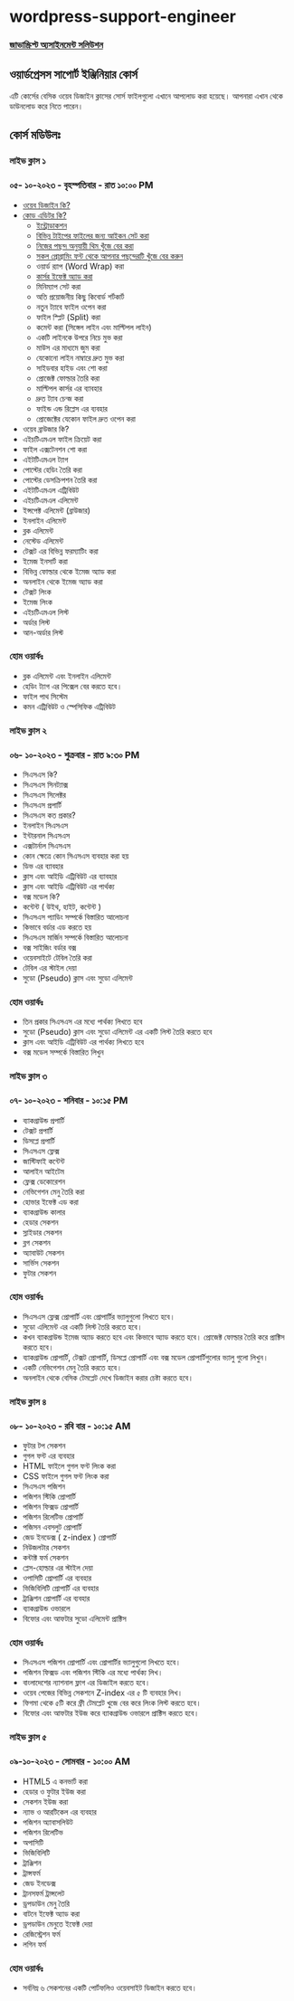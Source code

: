 # wordpress-support-engineer

### [জাভাস্ক্রিপ্ট অ্যসাইনমেন্ট সলিউশন](https://github.com/nayemspecial/wordpress-support-engineer/blob/main/parts/js-assignment-solution.md)

## ওয়ার্ডপ্রেসস সাপোর্ট ইঞ্জিনিয়ার কোর্স
এটি কোর্সের বেসিক ওয়েব ডিজাইন ক্লাসের সোর্স ফাইলগুলো এখানে আপলোড করা হয়েছে। আপনারা এখান থেকে ডাউনলোড করে নিতে পারেন।

## কোর্স মডিউলঃ
### লাইভ ক্লাস ১
### ০৫- ১০-২০২৩ - বৃহস্পতিবার - রাত ১০:০০ PM 
- [ওয়েব ডিজাইন কি?](https://www.youtube.com/watch?v=GMva1ooWso8)
- [কোড এডিটর কি?](https://github.com/nayemspecial/wordpress-support-engineer/blob/main/parts/vs-code-outline.md)
    - [ইন্ট্রোডাকশন](https://youtu.be/ckzETcYGJiw)
    - [বিভিন্ন টাইপের ফাইলের জন্য আইকন সেট করা](https://youtu.be/_ME03MJ7TRo)
    - [নিজের পছন্দ অনুযায়ী থিম খুঁজে বের করা](https://youtu.be/0SfPiyJmzO0)
    - [সকল প্রোগ্রামিং ফন্ট থেকে আপনার পছন্দেরটি খুঁজে বের করুন](https://youtu.be/w8QAHxMhMRk)
    - ওয়ার্ড র‍্যাপ (Word Wrap) করা 
    - [কার্সর ইফেক্ট অ্যাড করা](https://youtu.be/6c0oYkwdLMM)
    - মিনিম্যাপ সেট করা
    - অতি প্রয়োজনীয় কিছু কিবোর্ড শর্টকার্ট
    - নতুন ট্যাবে ফাইল ওপেন করা
    - ফাইল স্প্লিট (Split) করা 
    - কমেন্ট করা (সিঙ্গেল লাইন এবং মাল্টিপল লাইন)
    - একটি লাইনকে উপরে নিচে মুভ করা
    - মাউস এর মাধ্যমে জুম করা
    - যেকোনো লাইন নাম্বারে দ্রুত মুভ করা
    - সাইডবার হাইড এবং শো করা
    - প্রোজেক্ট ফোল্ডার তৈরি করা
    - মাল্টিপল কার্সর এর ব্যাবহার
    - দ্রুত ট্যাব চেন্জ করা
    - ফাইন্ড এন্ড রিপ্লেস এর ব্যবহার
    - প্রোজেক্টের যেকোন ফাইল দ্রুত ওপেন করা
- ওয়েব ব্রাউজার কি?
- এইচটিএমএল ফাইল ক্রিয়েট করা
- ফাইল এক্সটেনশন শো করা
- এইটটিএমএল ট্যাগ
- পোস্টের হেডিং তৈরি করা
- পোস্টের ডেসক্রিপশন তৈরি করা
- এইটটিএমএল এট্রিবিউট
- এইচটিএমএল এলিমেন্ট
- ইন্সপেক্ট এলিমেন্ট (ব্রাউজার)
- ইনলাইন এলিমেন্ট
- ব্লক এলিমেন্ট
- নেস্টেড এলিমেন্ট
- টেক্সট এর বিভিন্ন ফরম্যাটিং করা
- ইমেজ ইনসার্ট করা
- বিভিন্ন ফোল্ডার থেকে ইমেজ অ্যাড করা
- অনলাইন থেকে ইমেজ অ্যাড করা
- টেক্সট লিংক 
- ইমেজ লিংক
- এইচটিএমএল লিস্ট
- অর্ডার লিস্ট
- আন-অর্ডার লিস্ট 
### হোম ওয়ার্কঃ
  - ব্লক এলিমেন্ট এবং ইনলাইন এলিমেন্ট 
  - হেডিং ট্যাগ এর পিক্সেল বের করতে হবে।
  - ফাইল পাথ সিস্টেম
  - কমন এট্রিবিউট ও স্পেসিফিক এট্রিবিউট

### লাইভ ক্লাস ২
### ০৬- ১০-২০২৩ - শুক্রবার - রাত ৯:৩০ PM
- সিএসএস কি?
- সিএসএস সিনট্যাক্স
- সিএসএস সিলেক্টর
- সিএসএস প্রপার্টি
- সিএসএস কত প্রকার? 
- ইনলাইন সিএসএস
- ইন্টারনাল সিএসএস
- এক্সটার্নাল সিএসএস
- কোন ক্ষেত্রে কোন সিএসএস ব্যবহার করা হয়
- ডিভ এর ব্যাবহার
- ক্লাস এবং আইডি এট্রিবিউট এর ব্যাবহার
- ক্লাস এবং আইডি এট্রিবিউট এর পার্থক্য
- বক্স মডেল কি?
- কন্টেন্ট ( উইথ, হাইট, কন্টেন্ট )
- সিএসএস প্যাডিং সম্পর্কে বিস্তারিত আলোচনা
- কিভাবে বর্ডার এড করতে হয়
- সিএসএস মার্জিন সম্পর্কে বিস্তারিত আলোচনা
- বক্স সাইজিং বর্ডার বক্স
- ওয়েবসাইটে টেবিল তৈরি করা
- টেবিল এর স্টাইল দেয়া
- সুডো (Pseudo) ক্লাস এবং সুডো এলিমেন্ট

### হোম ওয়ার্কঃ
  - তিন প্রকার সিএসএস এর মধ্যে পার্থক্য লিখতে হবে 
  - সুডো (Pseudo)  ক্লাস এবং সুডো এলিমেন্ট এর একটি লিস্ট তৈরি করতে হবে
  - ক্লাস এবং আইডি এট্রিবিউট এর পার্থক্য লিখতে হবে
  - বক্স মডেল সম্পর্কে বিস্তারিত লিখুন



### লাইভ ক্লাস ৩
### ০৭- ১০-২০২৩ - শনিবার - ১০:১৫ PM
- ব্যাকগ্রাউন্ড প্রপার্টি
- টেক্সট প্রপার্টি
- ডিসপ্লে প্রপার্টি
- সিএসএস ফ্লেক্স
- জাস্টিফাই কন্টেন্ট
- আলাইন আইটেম
- ফ্লেক্স ডেকোরেশন
- নেভিগেশন মেনু তৈরি করা
- হোভার ইফেক্ট এড করা
- ব্যাকগ্রাউন্ড কালার
- হেডার সেকশন
- স্লাইডার সেকশন
- ব্লগ সেকশন
- অ্যাবাউট সেকশন
- সার্ভিস সেকশন
- ফুটার সেকশন

### হোম ওয়ার্কঃ
  - সিএসএস ফ্লেক্স প্রোপার্টি এবং প্রোপার্টির ভ্যালুগুলো লিখতে হবে।
  - সুডো এলিমেন্ট এর একটি লিস্ট তৈরি করতে হবে।
  - কখন ব্যাকগ্রাউন্ড ইমেজ অ্যাড করতে হবে এবং কিভাবে অ্যাড করতে হবে। প্রোজেক্ট ফোল্ডার তৈরি করে প্রাক্টিস করতে হবে।
  - ব্যাকগ্রাউন্ড প্রোপার্টি, টেক্সট প্রোপার্টি, ডিসপ্লে প্রোপার্টি এবং বক্স মডেল প্রোপার্টিগুলোর ভ্যালু গুলো লিখুন।
  - একটি নেভিগেশন মেনু তৈরি করতে হবে।
  - অনলাইন থেকে বেসিক টেমপ্লেট দেখে ডিজাইন করার চেষ্টা করতে হবে।


### লাইভ ক্লাস ৪
### ০৮- ১০-২০২৩ - রবি বার - ১০:১৫ AM
- ফুটার টপ সেকশন
- গুগল ফন্ট এর ব্যবহার
- HTML  ফাইলে গুগল ফন্ট লিংক করা
- CSS  ফাইলে গুগল ফন্ট লিংক করা
- সিএসএস  পজিশন
- পজিশন স্টিকি  প্রোপার্টি
- পজিশন ফিক্সড প্রোপার্টি
- পজিশন রিলেটিভ প্রোপার্টি
- পজিসন এবসলুট প্রোপার্টি
- জেড ইনডেক্স ( z-index ) প্রোপার্টি
- নিউজলটার সেকশন
- কন্টাক্ট ফর্ম সেকশন
- প্লেস-হোল্ডার এর স্টাইল দেয়া
- ওপাসিটি প্রোপার্টি এর ব্যবহার
- ভিজিবিলিটি  প্রোপার্টি এর ব্যবহার
- ট্রাঞ্জিশন প্রোপার্টি এর ব্যবহার
- ব্যাকগ্রাউন্ড ওভারলে
- বিফোর এবং আফটার সুডো এলিমেন্ট প্রাক্টিস
### হোম ওয়ার্কঃ
  - সিএসএস পজিশন  প্রোপার্টি এবং প্রোপার্টির ভ্যালুগুলো লিখতে হবে।
  - পজিশন ফিক্সড এবং পজিশন স্টিকি এর মধ্যে পার্থক্য লিখ।
  - বাংলাদেশের ন্যাশনাল ফ্লাগ এর ডিজাইল করতে হবে।
  - ওয়েব পেজের বিভিন্ন সেকশনে  Z-index এর ৫ টি ব্যবহার লিখ।
  - ফিগমা থেকে ৫টি করে ফ্রী টেমপ্লেট খুজে বের করে লিংক লিস্ট করতে হবে।
  - বিফোর এবং আফটার ইউজ করে ব্যাকগ্রাউন্ড ওভারলে প্রাক্টিস করতে হবে।


### লাইভ ক্লাস ৫
### ০৯-১০-২০২৩ - সোমবার - ১০:০০ AM

- HTML5 এ কনভার্ট করা
- হেডার ও ফুটার ইউজ করা
- সেকশন ইউজ করা
- ন্যাভ ও আরটিকেল এর ব্যবহার 
- পজিশন অ্যাবাসলিউট
- পজিশন রিলেটিভ
- অপাসিটি
- ভিজিবিলিটি
- ট্রাঞ্জিশন
- ট্রান্সফর্ম
- জেড ইনডেক্স
- ট্রানসফর্ম ট্রান্সলেট
- ড্রপডাউন মেনু তৈরি
- বাটনে ইফেক্ট অ্যাড করা
- ড্রপডাউন মেনুতে ইফেক্ট দেয়া
- রেজিস্ট্রেশন ফর্ম
- লগিন ফর্ম

### হোম ওয়ার্কঃ
  - সর্বনিম্ন ৬ সেকশনের একটি পোর্টফলিও ওয়েবসাইট ডিজাইন করতে হবে।
